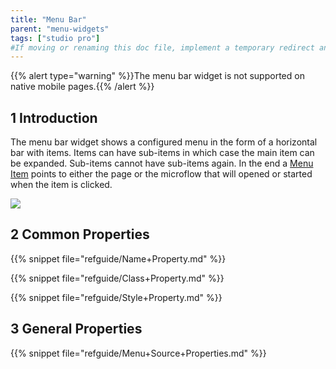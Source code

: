 ```yaml
---
title: "Menu Bar"
parent: "menu-widgets"
tags: ["studio pro"]
#If moving or renaming this doc file, implement a temporary redirect and let the respective team know they should update the URL in the product. See Mapping to Products for more details.
---
```


{{% alert type="warning" %}}The menu bar widget is not supported on native mobile pages.{{% /alert %}}

## 1 Introduction

The menu bar widget shows a configured menu in the form of a horizontal bar with items. Items can have sub-items in which case the main item can be expanded. Sub-items cannot have sub-items again. In the end a [Menu Item](menu#menu-item) points to either the page or the microflow that will opened or started when the item is clicked.

![](attachments/pages/menu-bar.png)

## 2 Common Properties

{{% snippet file="refguide/Name+Property.md" %}}

{{% snippet file="refguide/Class+Property.md" %}}

{{% snippet file="refguide/Style+Property.md" %}}

## 3 General Properties

{{% snippet file="refguide/Menu+Source+Properties.md" %}}
